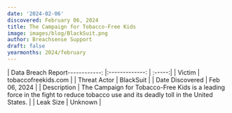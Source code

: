 ```yaml
---
date: '2024-02-06'
discovered: February 06, 2024
title: The Campaign for Tobacco-Free Kids
image: images/blog/BlackSuit.png
author: Breachsense Support
draft: false
yearmonths: 2024/february
---
```


| Data Breach Report------------:     |:-------------:    | :-----:|
| Victim      | tobaccofreekids.com      | 
| Threat Actor      | BlackSuit      | 
| Date Discovered      | Feb 06, 2024      | 
| Description      | The Campaign for Tobacco-Free Kids is a leading force in the fight to reduce tobacco use and its deadly toll in the United States.      | 
| Leak Size      | Unknown      | 

